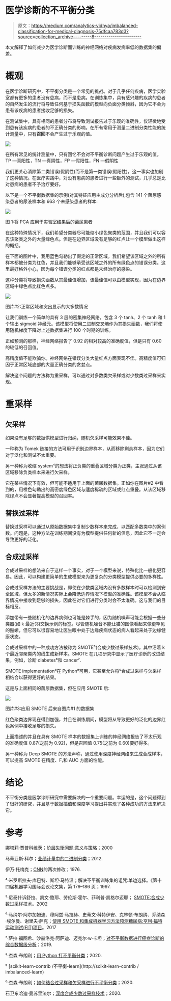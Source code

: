 # 医学诊断的不平衡分类

> 原文：<https://medium.com/analytics-vidhya/imbalanced-classification-for-medical-diagnosis-75dfcaa783d3?source=collection_archive---------8----------------------->

本文解释了如何减少为医学诊断而训练的神经网络对疾病发病率低的数据集的偏差。

# 概观

在医学诊断研究中，不平衡分类是一个常见的挑战。对于几乎任何疾病，医学实验室都有更多的患者没有患病，而不是患病。在训练集中，具有感兴趣的疾病的患者的自然发生的流行将导致任何基于损失函数的模型向负面分类倾斜，因为它不会为患有该疾病的患者接收足够的损失。

在测试集中，具有相同的患者分布将导致测试报告过于乐观的准确性，仅轻微地受到患有该疾病的患者的不正确分类的影响。在所有常用于测量二进制分类性能的统计测量中，只有**召回**不会产生过于乐观的值。

![](img/e382b78ae9234cbfaf4ff5802f2d14a4.png)

在所有常见的统计测量中，只有回忆不会对不平衡诊断问题产生过于乐观的值。TP —真阳性，TN —真阴性，FP —假阳性，FN —假阴性

我们更关心消除第二类错误(假阴性)而不是第一类错误(假阳性)，这一事实也加剧了这种情况。在医疗实践中，对没有患病的患者进行一些额外的测试，几乎总是比对患病的患者不予治疗要好。

以下是一个不平衡数据集的示例(对其特征应用主成分分析后),包含 141 个菌尿感染患者的尿液样本和 663 个未感染患者的样本:

![](img/0f36ba18a8d4da355bb575ab6b8db7f3.png)

图 1:将 PCA 应用于实验室结果后的菌尿患者

在这种特殊情况下，我们希望分类器尽可能缩小绿色聚类的范围，并且我们可以容忍该聚类之外的大量绿色点。但是在边界区域没有足够的红点让一个模型做出这样的概括。

在下面的图片中，我用蓝色勾勒出了假定的正常区域。我们希望该区域之外的所有样本都被分类为红色，并且我们能够承受该区域之外的所有绿色点的错误分类。这里最好格外小心，因为每个错误分类的红点都是未经治疗的感染。

这种分类将导致损失函数从其最佳值增加，该最佳值可以由模型实现，因为在边界区域中绿色点比红色点多。

![](img/0581e6d8a7bff72efdf6c3381b10571b.png)

图片#2:正常区域和突出显示的大多数情况

让我们训练一个简单的具有 3 层的密集神经网络，包含 3 个 tanh、2 个 tanh 和 1 个输出 sigmoid 神经元。该模型将使用二进制交叉熵作为其损失函数，我们将使用随机梯度下降对上述数据集进行 100 个时期的训练。

正如预测的那样，神经网络报告了 0.92 的相对较高的准确度值，但是只有 0.60 的较低的召回值。

高精度值不能欺骗你。神经网络在错误分类大量红点方面表现不佳。高精度值可归因于正常区域底部的大量正确分类的贪婪点。

解决这个问题的方法称为重采样，可以通过对多数类欠采样或对少数类过采样来实现。

# 重采样

## 欠采样

如果没有足够的数据供模型进行归纳，随机欠采样可能效果不佳。

一种称为 Tomek 链接的方法可用于识别边界样本，从而移除剩余样本，因为它们对于泛化和测试不太重要。

另一种称为收缩 system⁴的想法将正负类的重叠区域分类为正类，主张通过从该区域移除负类样本来进行欠采样。

它在某些情况下有效，但可能不适用于上面的菌尿数据集。正如你在图片#2 中看到的，用橙色勾勒出的高密度绿色区域与适度稀疏的区域或红点重叠。从该区域移除绿点不会显著提高模型的召回率。

## 替换过采样

替换过采样可以通过从原始数据集中复制少数样本来完成，以匹配多数类中的案例数。问题是，这种方法在训练期间没有为模型提供任何新的信息，因此它不一定会导致更好的泛化。

## 合成过采样

合成过采样的想法来自于这样一个事实，对于一个模型来说，特殊化比一般化更容易。因此，可以构建更简单的生成模型来为更复杂的分类模型提供必要的多样性。

合成过采样方法的主要挑战是，即使在少数类区域内没有多数样本时可以检测到安全区域，但太多的新情况实际上会降低边界情况下模型的准确性。该模型不会从临界情况中接收到足够的损失，因此在对它们进行分类时会不太准确。这与我们的目标相反。

添加带有一些随机化的边界病例也可能是棘手的，因为随机噪声可能会根据一些分类器(如 k 最近邻)交换示例的标签。尽管随机噪音不能让猫的图像看起来像更罕见的鬣蜥，但它可以很容易地让医生眼中处于边缘疾病状态的病人看起来处于边缘健康状态。

合成过采样中的一种成功方法被称为 SMOTE⁵(合成少数过采样技术)，其中沿着 k 个最近邻聚类内的线生成新样本。SMOTE 在几项研究中显示了医疗诊断的改进结果，例如，诊断 diabetes⁶和 cancer⁷.

SMOTE implementation⁸在 Python⁹可用，它甚至允许将⁰合成过采样与欠采样相结合以获得更好的结果。

这是与上面相同的菌尿数据集，但在应用 SMOTE 后:

![](img/23a526bbb869e4f43bdf9985da80fdb9.png)

图片#3:应用 SMOTE 后来自图片#1 的数据集

红色聚类边界现在得到加强，并且在训练期间，模型将从导致更好的泛化的边界红色案例中接收足够的损失。

上面描述的并且在具有 SMOTE 样本的数据集上训练的神经网络报告了不太乐观的准确度值 0.87(之前为 0.92)，但是召回值 0.75(之前为 0.60)要好得多。

另一种称为 Deep SMOTE 的方法声称，通过使用深度神经网络来生成合成样本，可以提高 SMOTE 在精度、F₁和 AUC 方面的性能。

# 结论

不平衡分类是医学诊断研究中需要解决的一个重要问题。幸运的是，这个问题得到了很好的研究，并且基于数据插值和深度学习提出并实现了各种成功的方法来解决它。

# 参考

娜塔莉·贾普科维茨；[阶层失衡问题:意义与策略](http://citeseerx.ist.psu.edu/viewdoc/summary?doi=10.1.1.35.1693)；2000

马蒂亚斯·科尔；[业绩计量中的二进制分类](https://www.researchgate.net/publication/273136254_Performance_Measures_in_Binary_Classification)；2012.

伊万·托梅克；[CNN](https://ieeexplore.ieee.org/document/4309452)的两次修改；1976.

⁴·米罗斯拉夫·库巴特、斯坦·马特温；解决不平衡训练集的诅咒:单边选择。《第十四届机器学习国际会议论文集，第 179–186 页；1997.

⁵·尼泰什诉舒拉、凯文·鲍耶、劳伦斯·霍尔、菲利普·凯格尔迈耶； [SMOTE:合成少数过采样技术](https://arxiv.org/pdf/1106.1813.pdf)。2002

⁶·马纳尔·阿尔加姆迪、穆阿兹·马拉赫、史蒂文·科特伊安、克林顿·布朗纳、乔纳森·埃尔曼、谢里夫·萨克；[使用 SMOTE 和集成机器学习方法预测糖尿病:亨利·福特运动测试(FIT)项目](https://www.ncbi.nlm.nih.gov/pmc/articles/PMC5524285/)。2017

⁷·萨拉·福图希、沙赫洛克·阿萨迪、迈克尔·w·卡坦；[对不平衡数据进行癌症诊断的综合数据级分析](https://pubmed.ncbi.nlm.nih.gov/30611011/)；2019.

⁸·杰森·布朗利；[用 Python 打不平衡分类](https://machinelearningmastery.com/smote-oversampling-for-imbalanced-classification/)；2020.

⁹ [scikit-learn-contrib /不平衡-learn](http://scikit-learn-contrib / imbalanced-learn)

⁰·杰森·布朗利；[如何结合过采样和欠采样进行不平衡分类](https://machinelearningmastery.com/combine-oversampling-and-undersampling-for-imbalanced-classification/)；2020.

石卫东哈迪·曼苏里法尔；[深度合成少数过采样技术](https://arxiv.org/ftp/arxiv/papers/2003/2003.09788.pdf)；2020.
